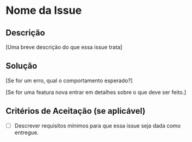 # Nome da Issue

## Descrição

[Uma breve descrição do que essa issue trata]

## Solução

[Se for um erro, qual o comportamento esperado?]

[Se for uma featura nova entrar em detalhes sobre o que deve ser feito.]

## Critérios de Aceitação (se aplicável)

- [ ] Descrever requisitos mínimos para que essa issue seja dada como entregue.
